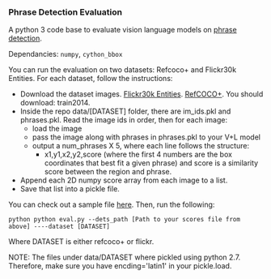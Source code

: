 ### Phrase Detection Evaluation
A python 3 code base to evaluate vision language models on [phrase detection](https://arxiv.org/abs/1811.07212).

Dependancies: `numpy`, `cython_bbox` 

You can run the evaluation on two datasets: Refcoco+ and Flickr30k Entities. For each dataset, follow the instructions: 

- Download the dataset images. [Flickr30k Entities](http://hockenmaier.cs.illinois.edu/DenotationGraph/). [RefCOCO+](https://cocodataset.org/#download). You should download: train2014. 
- Inside the repo data/[DATASET] folder, there are im_ids.pkl and phrases.pkl. Read the image ids in order, then for each image: 
  - load the image 
  - pass the image along with phrases in phrases.pkl to your V+L model
  - output a num_phrases X 5, where each line follows the structure: 
    - x1,y1,x2,y2,score (where the first 4 numbers are the box coordinates that best fit a given phrase) and score is a similarity score between the region and phrase. 
- Append each 2D numpy score array from each image to a list. 
- Save that list into a pickle file. 

You can check out a sample file [here](https://drive.google.com/drive/folders/1nPUe8VwP7eM5bl6bMjMYUiyhlWkEYSAy?usp=sharing). Then, run the following: 

`python python eval.py --dets_path [Path to your scores file from above] ----dataset [DATASET]`

Where DATASET is either refcoco+ or flickr. 

NOTE: The files under data/DATASET where pickled using python 2.7. Therefore, make sure you have encding='latin1' in your pickle.load. 
